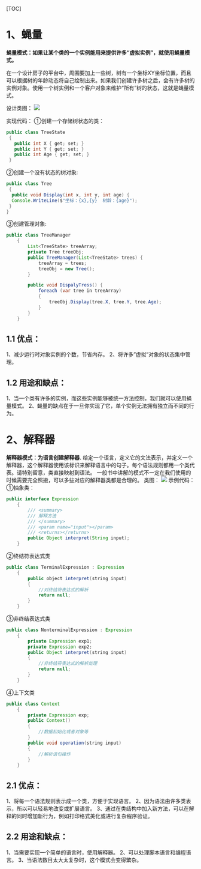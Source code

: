 [TOC]

# 1、蝇量
**蝇量模式：如果让某个类的一个实例能用来提供许多“虚拟实例”，就使用蝇量模式。**

在一个设计房子的平台中，周围要加上一些树，树有一个坐标XY坐标位置，而且可以根据树的年龄动态将自己绘制出来。如果我们创建许多树之后，会有许多树的实例对象。使用一个树实例和一个客户对象来维护“所有”树的状态，这就是蝇量模式。

设计类图：
![](https://img2020.cnblogs.com/i-beta/993045/202003/993045-20200313150442267-1249904220.png)

实现代码：
①创建一个存储树状态的类：
```java
public class TreeState
 {
   public int X { get; set; }
   public int Y { get; set; }
   public int Age { get; set; }
 }
```
②创建一个没有状态的树对象:
```java
public class Tree
 {
  public void Display(int x, int y, int age) {
  Console.WriteLine($"坐标：{x},{y}  树龄：{age}");
 }
}
```
③创建管理对象:
```java
public class TreeManager
    {
        List<TreeState> treeArray;
        private Tree treeObj;
        public TreeManager(List<TreeState> trees) {
            treeArray = trees;
            treeObj = new Tree();
        }

        public void DispalyTress() {
            foreach (var tree in treeArray)
            {
                treeObj.Display(tree.X, tree.Y, tree.Age);
            }
        }
    }
```
## 1.1 优点：
1、减少运行时对象实例的个数，节省内存。
2、将许多”虚拟“对象的状态集中管理。

## 1.2 用途和缺点：
1、当一个类有许多的实例，而这些实例能够被统一方法控制，我们就可以使用蝇量模式。
2、蝇量的缺点在于一旦你实现了它，单个实例无法拥有独立而不同的行为。

# 2、解释器
**解释器模式：为语言创建解释器.**
给定一个语言，定义它的文法表示，并定义一个解释器，这个解释器使用该标识来解释语言中的句子。每个语法规则都用一个类代表。请特别留意，类直接映射到语法。
一般书中讲解的模式不一定在我们使用的时候需要完全照搬，可以多些对应的解释器类都是合理的。
类图：
![](https://img2020.cnblogs.com/i-beta/993045/202003/993045-20200313162536674-1900376401.png)
示例代码：
①抽象类：
```java
public interface Expression
    {
        /// <summary>
        /// 解释方法
        /// </summary>
        /// <param name="input"></param>
        /// <returns></returns>
        public Object interpret(String input);
    }
```
②终结符表达式类
```java
public class TerminalExpression : Expression
    {
        public object interpret(string input)
        {
            //对终结符表达式的解析
            return null;
        }
    }
```
③非终结表达式类
```java
public class NonterminalExpression : Expression
    {
        private Expression exp1;
        private Expression exp2;
        public Object interpret(string input)
        {
            //非终结符表达式的解析处理
            return null;
        }
    }
```
④上下文类
```java
public class Context
    {
        private Expression exp;
        public Context()
        {
            //数据初始化或者对象等
        }
        public void operation(string input)
        {
            //解析语句操作
        }
    }
```
## 2.1 优点：
1、将每一个语法规则表示成一个类，方便于实现语言。
2、因为语法由许多类表示，所以可以轻易地改变或扩展语言。
3、通过在类结构中加入新方法，可以在解释的同时增加新行为，例如打印格式美化或进行复杂程序验证。
## 2.2 用途和缺点：
1、当需要实现一个简单的语言时，使用解释器。
2、可以处理脚本语言和编程语言。
3、当语法数目太大太复杂时，这个模式会变得繁杂。

